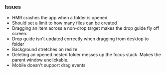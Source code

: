 ### Issues

- HMR crashes the app when a folder is opened.
- Should set a limit to how many files can be created
- Dragging an item across a non-drop target makes the drop guide fly off screen.
- Drop guide isn't updated correctly when dragging from desktop to folder
- Background stretches on resize
- Deleting an opened nested folder messes up the focus stack. Makes the parent window unclickable.
- Mobile doesn't support drag events
